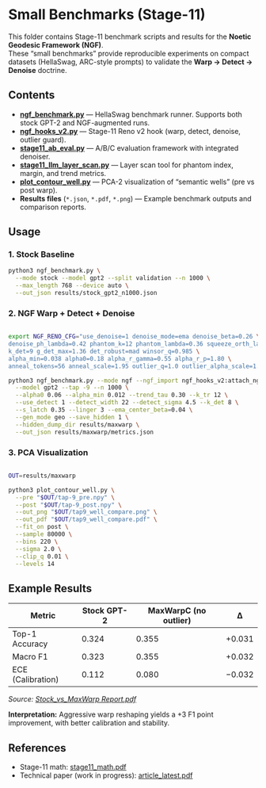 # Small Benchmarks (Stage-11)

This folder contains Stage-11 benchmark scripts and results for the **Noetic Geodesic Framework (NGF)**.  
These “small benchmarks” provide reproducible experiments on compact datasets (HellaSwag, ARC-style prompts) to validate the **Warp → Detect → Denoise** doctrine.

## Contents

- **[ngf_benchmark.py](ngf_benchmark.py)** — HellaSwag benchmark runner. Supports both stock GPT-2 and NGF-augmented runs.
- **[ngf_hooks_v2.py](ngf_hooks_v2.py)** — Stage-11 Reno v2 hook (warp, detect, denoise, outlier guard).
- **[stage11_ab_eval.py](stage11_ab_eval.py)** — A/B/C evaluation framework with integrated denoiser.
- **[stage11_llm_layer_scan.py](stage11_llm_layer_scan.py)** — Layer scan tool for phantom index, margin, and trend metrics.
- **[plot_contour_well.py](plot_contour_well.py)** — PCA-2 visualization of “semantic wells” (pre vs post warp).
- **Results files** (`*.json`, `*.pdf`, `*.png`) — Example benchmark outputs and comparison reports.

## Usage

### 1. Stock Baseline
```bash
python3 ngf_benchmark.py \
  --mode stock --model gpt2 --split validation --n 1000 \
  --max_length 768 --device auto \
  --out_json results/stock_gpt2_n1000.json
```

### 2. NGF Warp + Detect + Denoise
```bash

export NGF_RENO_CFG="use_denoise=1 denoise_mode=ema denoise_beta=0.26 \
denoise_ph_lambda=0.42 phantom_k=12 phantom_lambda=0.36 squeeze_orth_lambda=0.26 \
k_det=9 g_det_max=1.36 det_robust=mad winsor_q=0.985 \
alpha_min=0.038 alpha0=0.18 alpha_r_gamma=0.55 alpha_r_p=1.80 \
anneal_tokens=56 anneal_scale=1.95 outlier_q=1.0 outlier_alpha_scale=1.0 tap=-9"

python3 ngf_benchmark.py --mode ngf --ngf_import ngf_hooks_v2:attach_ngf_hooks \
  --model gpt2 --tap -9 --n 1000 \
  --alpha0 0.06 --alpha_min 0.012 --trend_tau 0.30 --k_tr 12 \
  --use_detect 1 --detect_width 22 --detect_sigma 4.5 --k_det 8 \
  --s_latch 0.35 --linger 3 --ema_center_beta=0.04 \
  --gen_mode geo --save_hidden 1 \
  --hidden_dump_dir results/maxwarp \
  --out_json results/maxwarp/metrics.json

```

### 3. PCA Visualization
```bash

OUT=results/maxwarp

python3 plot_contour_well.py \
  --pre "$OUT/tap-9_pre.npy" \
  --post "$OUT/tap-9_post.npy" \
  --out_png "$OUT/tap9_well_compare.png" \
  --out_pdf "$OUT/tap9_well_compare.pdf" \
  --fit_on post \
  --sample 80000 \
  --bins 220 \
  --sigma 2.0 \
  --clip_q 0.01 \
  --levels 14

```

## Example Results

| Metric            | Stock GPT-2 | MaxWarpC (no outlier) | Δ |
|-------------------|-------------|------------------------|---|
| Top-1 Accuracy    | 0.324       | 0.355                 | +0.031 |
| Macro F1          | 0.323       | 0.355                 | +0.032 |
| ECE (Calibration) | 0.112       | 0.080                 | −0.032 |

_Source: [Stock_vs_MaxWarp Report.pdf](./Stock_vs_MaxWarpC_Report.pdf)_

**Interpretation:** Aggressive warp reshaping yields a +3 F1 point improvement, with better calibration and stability.

## References
- Stage-11 math: [stage11_math.pdf](./stage11_math.pdf)
- Technical paper (work in progress): [article_latest.pdf](../docs/article_latest.pdf)
